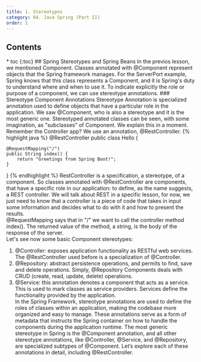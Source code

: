 ```yaml
---
title: 1. Stereotypes
category: 04. Java Spring (Part II)
order: 1
---
```

<h2>Contents</h2>
* toc
{:toc}
## Spring Stereotypes and Spring Beans
In the previos lesson, we mentioned Component. Classes annotated with @Component represent objects that the Spring framework manages. For the ServerPort example, Spring knows that this class represents a Component, and it is Spring's duty to understand where and when to use it. To indicate explicitly the role or purpose of a component, we can use stereotype annotations.
### Stereotype Component Annotations
Stereotype Annotation is specialized annotation used to define objects that have a particular role in the application. We saw @Component, who is also a stereotype and it is the most generic one. 
Stereotyped annotated classes can be seen, with some imagination, as "subclasses" of Component. We explain this in a moment.  
Remember the Controller app? We use an annotation, @RestController.
{% highlight java %}
@RestController
public class Hello {

    @RequestMapping("/") 
    public String index() {
        return "Greetings from Spring Boot!";
    }
}
{% endhighlight %}
RestController is a specification, a stereotype, of a component. So classes annotated with @RestController are components, that have a specific role in our application: to define, as the name suggests, a REST controller. We will talk about REST in a specific lesson, for now, we just need to know that a controller is a piece of code that takes in input some information and decides what to do with it and how to present the results.  
@RequestMapping says that in "/" we want to call the controller method index(). The returned value of the method, a string, is the body of the response of the server.  
Let's see now some basic Component stereotypes:
1. @Controller: exposes application functionality as RESTful web services. The @RestController used before is a specialization of @Controller.
2. @Repository: abstract persistence operations, and permits to find, save and delete operations. Simply, @Repository Components deals with CRUD (create, read, update, delete) operations.
3. @Service: this annotation denotes a component that acts as a service. This is used to mark classes as service providers. Services define the functionality provided by the application.  
In the Spring Framework, stereotype annotations are used to define the roles of classes within an application, making the codebase more organized and easy to manage. These annotations serve as a form of metadata that instructs the Spring container on how to handle the components during the application runtime. The most generic stereotype in Spring is the @Component annotation, and all other stereotype annotations, like @Controller, @Service, and @Repository, are specialized subtypes of @Component. Let’s explore each of these annotations in detail, including @RestController.